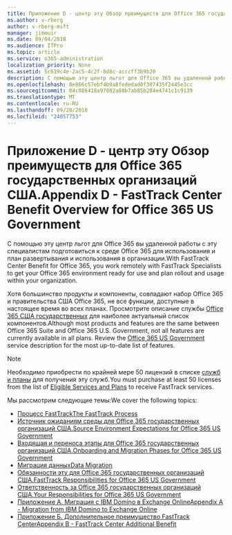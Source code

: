 ```yaml
---
title: Приложение D - центр эту Обзор преимуществ для Office 365 государственных организаций США.
ms.author: v-rberg
author: v-rberg-msft
manager: jimmuir
ms.date: 09/04/2018
ms.audience: ITPro
ms.topic: article
ms.service: o365-administration
localization_priority: None
ms.assetid: 5c619c4e-2ac5-4c2f-8d8c-acccff3b9b20
description: С помощью эту центр льгот для Office 365 вы удаленной работы с эту специалистам подготовиться к среде Office 365 для использования и план развертывания и использования в организации.
ms.openlocfilehash: 8e866c57ebf4b9a8fededad0f307435f2445e3cc
ms.sourcegitcommit: 04c086418a97082a88b7ab85b284e4741c1c9139
ms.translationtype: MT
ms.contentlocale: ru-RU
ms.lasthandoff: 09/20/2018
ms.locfileid: "24057753"
---
```

# <a name="appendix-d---fasttrack-center-benefit-overview-for-office-365-us-government"></a><span data-ttu-id="3b4bb-103">Приложение D - центр эту Обзор преимуществ для Office 365 государственных организаций США.</span><span class="sxs-lookup"><span data-stu-id="3b4bb-103">Appendix D - FastTrack Center Benefit Overview for Office 365 US Government</span></span>

<span data-ttu-id="3b4bb-104">С помощью эту центр льгот для Office 365 вы удаленной работы с эту специалистам подготовиться к среде Office 365 для использования и план развертывания и использования в организации.</span><span class="sxs-lookup"><span data-stu-id="3b4bb-104">With FastTrack Center Benefit for Office 365, you work remotely with FastTrack Specialists to get your Office 365 environment ready for use and plan rollout and usage within your organization.</span></span> 
  
<span data-ttu-id="3b4bb-p101">Хотя большинство продукты и компоненты, совпадают набор Office 365 и правительства США Office 365, не все функции, доступные в настоящее время во всех планах. Просмотрите описание службы [Office 365 США государственных](https://aka.ms/aboutgovcloud) для наиболее актуальный список компонентов.</span><span class="sxs-lookup"><span data-stu-id="3b4bb-p101">Although most products and features are the same between Office 365 Suite and Office 365 U.S. Government, not all features are currently available in all plans. Review the [Office 365 US Government](https://aka.ms/aboutgovcloud) service description for the most up-to-date list of features.</span></span>

> [!NOTE]
><span data-ttu-id="3b4bb-107">Необходимо приобрести по крайней мере 50 лицензий в списке [служб и планы](eligible-services-and-plans.md) для получения эту служб.</span><span class="sxs-lookup"><span data-stu-id="3b4bb-107">You must purchase at least 50 licenses from the list of [Eligible Services and Plans](eligible-services-and-plans.md) to receive FastTrack services.</span></span>  

<span data-ttu-id="3b4bb-108">Мы рассмотрим следующие темы:</span><span class="sxs-lookup"><span data-stu-id="3b4bb-108">We cover the following topics:</span></span>
- [<span data-ttu-id="3b4bb-109">Процесс FastTrack</span><span class="sxs-lookup"><span data-stu-id="3b4bb-109">The FastTrack Process</span></span>](fasttrack-process.md) 
- [<span data-ttu-id="3b4bb-110">Источник ожиданиям среды для Office 365 государственных организаций США.</span><span class="sxs-lookup"><span data-stu-id="3b4bb-110">Source Environment Expectations for Office 365 US Government</span></span>](US-Gov-appendix-source-environment-expectations.md)   
- [<span data-ttu-id="3b4bb-111">Входящая и переноса этапы для Office 365 государственных организаций США.</span><span class="sxs-lookup"><span data-stu-id="3b4bb-111">Onboarding and Migration Phases for Office 365 US Government</span></span>](US-Gov-appendix-onboarding-and-migration.md)
- [<span data-ttu-id="3b4bb-112">Миграция данных</span><span class="sxs-lookup"><span data-stu-id="3b4bb-112">Data Migration</span></span>](data-migration.md)    
- [<span data-ttu-id="3b4bb-113">Обязанности эту для Office 365 государственных организаций США.</span><span class="sxs-lookup"><span data-stu-id="3b4bb-113">FastTrack Responsibilities for Office 365 US Government</span></span>](US-Gov-appendix-fasttrack-responsibilities.md)   
- [<span data-ttu-id="3b4bb-114">Ответственность за Office 365 государственных организаций США.</span><span class="sxs-lookup"><span data-stu-id="3b4bb-114">Your Responsibilities for Office 365 US Government</span></span>](US-Gov-appendix-your-responsibilities.md) 
- [<span data-ttu-id="3b4bb-115">Приложение А. Миграция с IBM Domino в Exchange Online</span><span class="sxs-lookup"><span data-stu-id="3b4bb-115">Appendix A - Migration from IBM Domino to Exchange Online</span></span>](from-ibm-domino-to-exchange-online.md)   
- [<span data-ttu-id="3b4bb-116">Приложение Б. Дополнительное преимущество FastTrack Center</span><span class="sxs-lookup"><span data-stu-id="3b4bb-116">Appendix B - FastTrack Center Additional Benefit</span></span>](fasttrack-additional-benefits.md)



